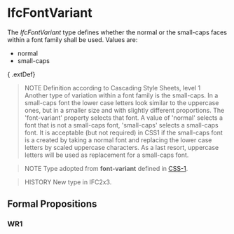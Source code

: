 # IfcFontVariant

The _IfcFontVariant_ type defines whether the normal or the small-caps faces within a font family shall be used. Values are:

* normal 
* small-caps 

{ .extDef}
> NOTE  Definition according to Cascading Style Sheets, level 1  
> Another type of variation within a font family is the small-caps. In a small-caps font the lower case letters look similar to the uppercase ones, but in a smaller size and with slightly different proportions. The 'font-variant' property selects that font. A value of 'normal' selects a font that is not a small-caps font, 'small-caps' selects a small-caps font. It is acceptable (but not required) in CSS1 if the small-caps font is a created by taking a normal font and replacing the lower case letters by scaled uppercase characters. As a last resort, uppercase letters will be used as replacement for a small-caps font.

> NOTE  Type adopted from **font-variant** defined in [CSS-1](../../../bibliography.htm#CSS1).

> HISTORY  New type in IFC2x3.

## Formal Propositions

### WR1

